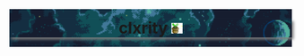<style>
    body {
                width: 100%;
                height: 100%;
                display: flex;
                align: center;
            }
            .container {
                position: relative;
                text-align: center;
            }
            .centered {
                position: absolute;
                top: 0%;
                left: 50%;
                transform: translate(-50%, -65%);
            }
            .bottom-right {
                position: absolute;
                bottom: 1px;
                right: 16px;
            }
</style>
<div class="container">
    <h1 class="centered" style="width:100%;box-shadow: 3px 4px 5px gray;">clxrity <img src="img/potted_plant.gif" style="width:20px;" /></h1>
    <img src="img/clxrity_banner.png" />
</div>
